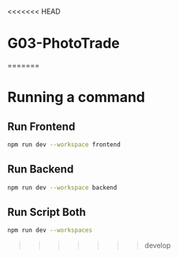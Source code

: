 <<<<<<< HEAD
# G03-PhotoTrade

=======
# Running a command

## Run Frontend

```bash
npm run dev --workspace frontend
```

## Run Backend

```bash
npm run dev --workspace backend
```

## Run Script Both

```bash
npm run dev --workspaces
```
>>>>>>> develop
